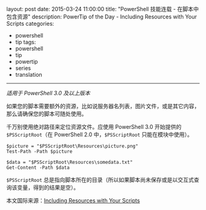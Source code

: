 ﻿layout: post
date: 2015-03-24 11:00:00
title: "PowerShell 技能连载 - 在脚本中包含资源"
description: PowerTip of the Day - Including Resources with Your Scripts
categories:
- powershell
- tip
tags:
- powershell
- tip
- powertip
- series
- translation
---
_适用于 PowerShell 3.0 及以上版本_

如果您的脚本需要额外的资源，比如说服务器名列表，图片文件，或是其它内容，那么请确保您的脚本可随处使用。

千万别使用绝对路径来定位资源文件。应使用 PowerShell 3.0 开始提供的 `$PSScriptRoot`（在 PowerShell 2.0 中，`$PSScriptRoot` 只能在模块中使用）。

    $picture = "$PSScriptRoot\Resources\picture.png"
    Test-Path -Path $picture
    
    $data = "$PSScriptRoot\Resources\somedata.txt"
    Get-Content -Path $data

`$PSScriptRoot` 总是指向脚本所在的目录（所以如果脚本尚未保存或是以交互式查询该变量，得到的结果是空）。

<!--more-->
本文国际来源：[Including Resources with Your Scripts](http://powershell.com/cs/blogs/tips/archive/2015/03/24/including-resources-with-your-scripts.aspx)
